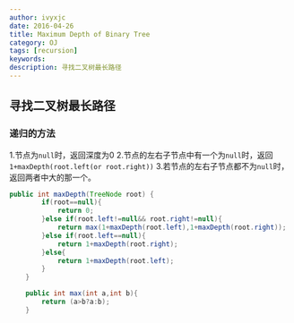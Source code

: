 ```yaml
---
author: ivyxjc
date: 2016-04-26
title: Maximum Depth of Binary Tree
category: OJ
tags: [recursion]
keywords:
description: 寻找二叉树最长路径
---
```


## 寻找二叉树最长路径


### 递归的方法

1.节点为`null`时，返回深度为0
2.节点的左右子节点中有一个为`null`时，返回`1+maxDepth(root.left(or root.right))`
3.若节点的左右子节点都不为`null`时，返回两者中大的那一个。

```java
public int maxDepth(TreeNode root) {
        if(root==null){
            return 0;
        }else if(root.left!=null&& root.right!=null){
            return max(1+maxDepth(root.left),1+maxDepth(root.right));
        }else if(root.left==null){
            return 1+maxDepth(root.right);
        }else{
            return 1+maxDepth(root.left);
        }
    }

    public int max(int a,int b){
        return (a>b?a:b);
    }
```

